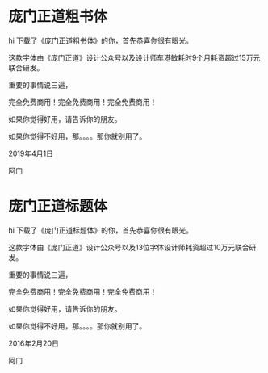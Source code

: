 # 庞门正道粗书体

hi 下载了《庞门正道粗书体》的你，首先恭喜你很有眼光。

这款字体由《庞门正道》设计公众号以及设计师车港敏耗时9个月耗资超过15万元联合研发。


重要的事情说三遍，

完全免费商用！完全免费商用！完全免费商用！



如果你觉得好用，请告诉你的朋友。

如果你觉得不好用，那。。。。那你就别用了。


2019年4月1日

阿门

# 庞门正道标题体

hi 下载了《庞门正道标题体》的你，首先恭喜你很有眼光。

这款字体由《庞门正道》设计公众号以及13位字体设计师耗资超过10万元联合研发。


重要的事情说三遍，

完全免费商用！完全免费商用！完全免费商用！



如果你觉得好用，请告诉你的朋友。

如果你觉得不好用，那。。。。那你就别用了。


2016年2月20日

阿门